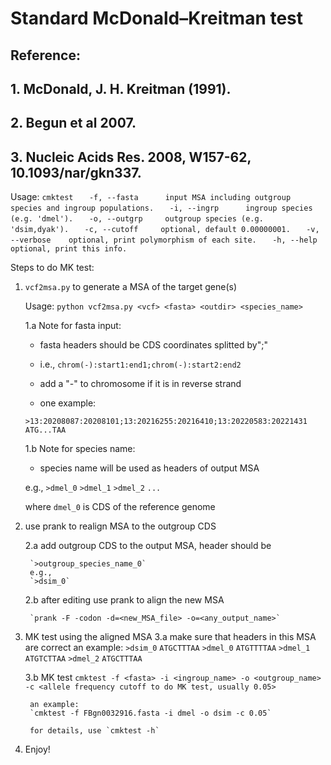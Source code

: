
#             Standard McDonald–Kreitman test

## Reference:
##   1. McDonald, J. H. Kreitman (1991).
##   2. Begun et al 2007.
##   3. Nucleic Acids Res. 2008, W157-62, 10.1093/nar/gkn337.


Usage:
`cmktest`
`   -f, --fasta      input MSA including outgroup species and ingroup populations.`
`   -i, --ingrp      ingroup species (e.g. 'dmel').`
`   -o, --outgrp     outgroup species (e.g. 'dsim,dyak').`
`   -c, --cutoff     optional, default 0.00000001.`
`   -v, --verbose    optional, print polymorphism of each site.`
`   -h, --help       optional, print this info.`

Steps to do MK test:

1. `vcf2msa.py` to generate a MSA of the target gene(s)

    Usage: `python vcf2msa.py <vcf> <fasta> <outdir> <species_name>`

    1.a Note for fasta input:
     - fasta headers should be CDS coordinates splitted by";"
     - i.e., `chrom(-):start1:end1;chrom(-):start2:end2`
     - add a "-" to chromosome if it is in reverse strand

     - one example: 

    `>13:20208087:20208101;13:20216255:20216410;13:20220583:20221431`
    `ATG...TAA`


    1.b Note for species name:
     - species name will be used as headers of output MSA

    e.g.,
    `>dmel_0`
    `>dmel_1`
    `>dmel_2`
    `...`

    where `dmel_0` is CDS of the reference genome



2. use prank to realign MSA to the outgroup CDS

    2.a add outgroup CDS to the output MSA, header should be

        `>outgroup_species_name_0`
        e.g.,
        `>dsim_0`

    2.b after editing use prank to align the new MSA

        `prank -F -codon -d=<new_MSA_file> -o=<any_output_name>`

3. MK test using the aligned MSA
    3.a make sure that headers in this MSA are correct
        an example:
        `>dsim_0`
        `ATGCTTTAA`
        `>dmel_0`
        `ATGTTTTAA`
        `>dmel_1`
        `ATGTCTTAA`
        `>dmel_2`
        `ATGCTTTAA`

    3.b MK test
        `cmktest -f <fasta> -i <ingroup_name> -o <outgroup_name> -c <allele frequency cutoff to do MK test, usually 0.05>`

        an example:
        `cmktest -f FBgn0032916.fasta -i dmel -o dsim -c 0.05`

        for details, use `cmktest -h`        

4. Enjoy!
